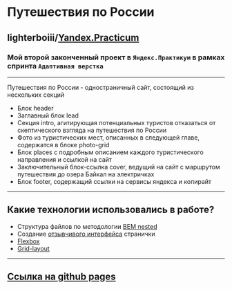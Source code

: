 # Путешествия по России [](/images/__logo.svg)
## lighterboiii/[Yandex.Practicum](https://practicum.yandex.ru/promo/long-courses/web)

 ### Мой второй законченный проект в `Яндекс.Практикум` в рамках спринта `Адаптивная верстка`
 ____
Путешествия по России - одностраничный сайт, состоящий из нескольких секций
+ Блок header
+ Заглавный блок lead
+ Секция intro, агитирующая потенциальных туристов отказаться от скептического взгляда на путешествия по России
+ Фото из туристических мест, описанных в следующей главе, содержатся в блоке photo-grid
+ Блок places с подробным описанием каждого туристического направления и ссылкой на сайт
+ Заключительный блок-ссылка cover, ведущий на сайт с маршрутом путешествия до озера Байкал на электричках
+ Блок footer, содержащий ссылки на сервисы яндекса и копирайт
____
## Какие технологии использовались в работе?
+ Структура файлов по методологии [BEM nested](https://ru.bem.info/methodology/)
+ Создание [отзывчивого интерфейса](https://habr.com/ru/company/htmlacademy/blog/342066/) странички
+ [Flexbox](https://habr.com/ru/post/467049/)
+ [Grid-layout](https://habr.com/ru/post/656245/)
____
## [Ссылка на github pages](https://lighterboiii.github.io/russian-travel/)
